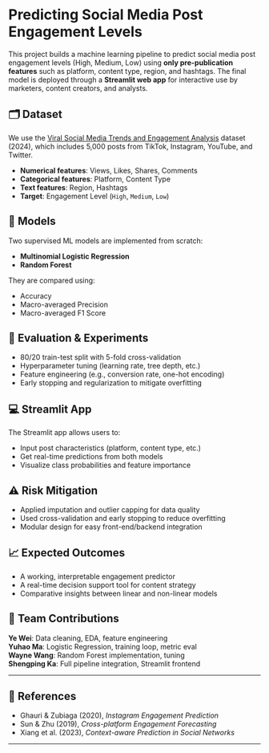 # Predicting Social Media Post Engagement Levels

This project builds a machine learning pipeline to predict social media post engagement levels (High, Medium, Low) using **only pre-publication features** such as platform, content type, region, and hashtags. The final model is deployed through a **Streamlit web app** for interactive use by marketers, content creators, and analysts.

## 🗂 Dataset
We use the [Viral Social Media Trends and Engagement Analysis](https://www.kaggle.com/datasets/atharvasoundankar/viral-social-media-trends-and-engagement-analysis) dataset (2024), which includes 5,000 posts from TikTok, Instagram, YouTube, and Twitter.

- **Numerical features**: Views, Likes, Shares, Comments  
- **Categorical features**: Platform, Content Type  
- **Text features**: Region, Hashtags  
- **Target**: Engagement Level (`High`, `Medium`, `Low`)

## 🧠 Models
Two supervised ML models are implemented from scratch:

- **Multinomial Logistic Regression**  
- **Random Forest**

They are compared using:
- Accuracy
- Macro-averaged Precision
- Macro-averaged F1 Score

## 🧪 Evaluation & Experiments
- 80/20 train-test split with 5-fold cross-validation
- Hyperparameter tuning (learning rate, tree depth, etc.)
- Feature engineering (e.g., conversion rate, one-hot encoding)
- Early stopping and regularization to mitigate overfitting

## 💻 Streamlit App
The Streamlit app allows users to:
- Input post characteristics (platform, content type, etc.)
- Get real-time predictions from both models
- Visualize class probabilities and feature importance

## ⚠️ Risk Mitigation
- Applied imputation and outlier capping for data quality  
- Used cross-validation and early stopping to reduce overfitting  
- Modular design for easy front-end/backend integration

## 📈 Expected Outcomes
- A working, interpretable engagement predictor
- A real-time decision support tool for content strategy
- Comparative insights between linear and non-linear models

## 👥 Team Contributions

**Ye Wei**: Data cleaning, EDA, feature engineering  
**Yuhao Ma**: Logistic Regression, training loop, metric eval  
**Wayne Wang**: Random Forest implementation, tuning  
**Shengping Ka**: Full pipeline integration, Streamlit frontend

---

## 📜 References

- Ghauri & Zubiaga (2020), *Instagram Engagement Prediction*  
- Sun & Zhu (2019), *Cross-platform Engagement Forecasting*  
- Xiang et al. (2023), *Context-aware Prediction in Social Networks*

---